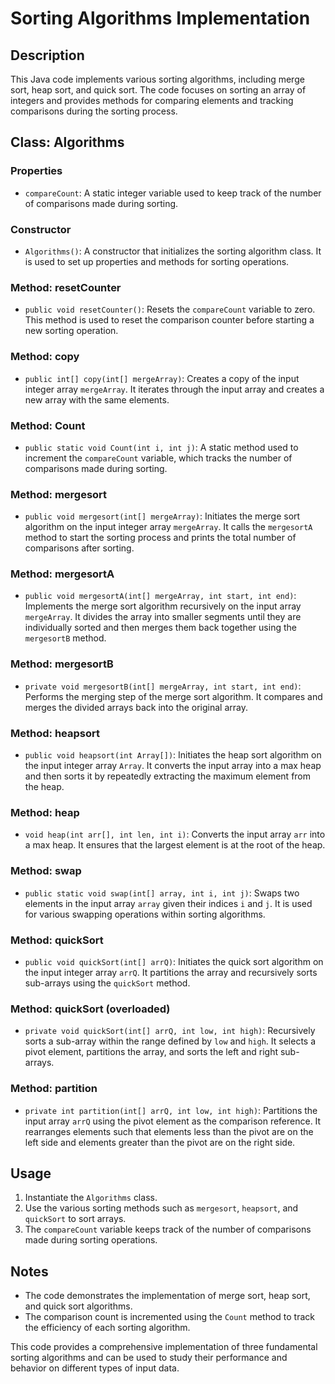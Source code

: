 # Sorting Algorithms Implementation

## Description
This Java code implements various sorting algorithms, including merge sort, heap sort, and quick sort. The code focuses on sorting an array of integers and provides methods for comparing elements and tracking comparisons during the sorting process.

## Class: Algorithms

### Properties
- `compareCount`: A static integer variable used to keep track of the number of comparisons made during sorting.

### Constructor
- `Algorithms()`: A constructor that initializes the sorting algorithm class. It is used to set up properties and methods for sorting operations.

### Method: resetCounter
- `public void resetCounter()`: Resets the `compareCount` variable to zero. This method is used to reset the comparison counter before starting a new sorting operation.

### Method: copy
- `public int[] copy(int[] mergeArray)`: Creates a copy of the input integer array `mergeArray`. It iterates through the input array and creates a new array with the same elements.

### Method: Count
- `public static void Count(int i, int j)`: A static method used to increment the `compareCount` variable, which tracks the number of comparisons made during sorting.

### Method: mergesort
- `public void mergesort(int[] mergeArray)`: Initiates the merge sort algorithm on the input integer array `mergeArray`. It calls the `mergesortA` method to start the sorting process and prints the total number of comparisons after sorting.

### Method: mergesortA
- `public void mergesortA(int[] mergeArray, int start, int end)`: Implements the merge sort algorithm recursively on the input array `mergeArray`. It divides the array into smaller segments until they are individually sorted and then merges them back together using the `mergesortB` method.

### Method: mergesortB
- `private void mergesortB(int[] mergeArray, int start, int end)`: Performs the merging step of the merge sort algorithm. It compares and merges the divided arrays back into the original array.

### Method: heapsort
- `public void heapsort(int Array[])`: Initiates the heap sort algorithm on the input integer array `Array`. It converts the input array into a max heap and then sorts it by repeatedly extracting the maximum element from the heap.

### Method: heap
- `void heap(int arr[], int len, int i)`: Converts the input array `arr` into a max heap. It ensures that the largest element is at the root of the heap.

### Method: swap
- `public static void swap(int[] array, int i, int j)`: Swaps two elements in the input array `array` given their indices `i` and `j`. It is used for various swapping operations within sorting algorithms.

### Method: quickSort
- `public void quickSort(int[] arrQ)`: Initiates the quick sort algorithm on the input integer array `arrQ`. It partitions the array and recursively sorts sub-arrays using the `quickSort` method.

### Method: quickSort (overloaded)
- `private void quickSort(int[] arrQ, int low, int high)`: Recursively sorts a sub-array within the range defined by `low` and `high`. It selects a pivot element, partitions the array, and sorts the left and right sub-arrays.

### Method: partition
- `private int partition(int[] arrQ, int low, int high)`: Partitions the input array `arrQ` using the pivot element as the comparison reference. It rearranges elements such that elements less than the pivot are on the left side and elements greater than the pivot are on the right side.

## Usage
1. Instantiate the `Algorithms` class.
2. Use the various sorting methods such as `mergesort`, `heapsort`, and `quickSort` to sort arrays.
3. The `compareCount` variable keeps track of the number of comparisons made during sorting operations.

## Notes
- The code demonstrates the implementation of merge sort, heap sort, and quick sort algorithms.
- The comparison count is incremented using the `Count` method to track the efficiency of each sorting algorithm.

This code provides a comprehensive implementation of three fundamental sorting algorithms and can be used to study their performance and behavior on different types of input data.
